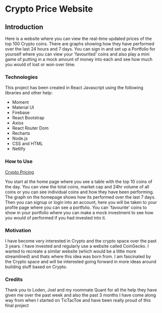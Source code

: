 # Crypto Price Website

## Introduction

Here is a website where you can view the real-time updated prices of the top 100 Crypto coins. There are graphs showing how they
have performed over the last 24 hours and 7 days. You can sign in and set up a Portfolio for yourself where you can view your
'favourited' coins and also play a mini game of putting in a mock amount of money into each and see how much you would of lost
or won over time.

### Technologies

This project has been created in React Javascript using the following libraries and other help:
- Moment
- Material UI
- Firebase
- React Bootstrap
- Axios
- React Router Dom
- Recharts
- Node.js
- CSS and HTML
- Netlify

### How to Use
[Crypto Pricing](https://ceegecrypto.firebaseapp.com/)

You start at the home page where you see a table with the top 10 coins of the day. You can view the total coins, market cap and
24hr volume of all coins or you can see individual coins and how they have been performing. The graph on the homepage shows how
its performed over the last 7 days. Then you can signup or login into an account, here you will be taken to your profile page
where you can see a portfolio. You can 'favourite' coins to show in your portfolio where you can make a mock investment to see
how you would of performed if you had invested into it.

### Motivation

I have become very interested in Crypto and the crypto space over the past 3 years. I have invested and regularly use a website
called CoinGecko. I wanted to recreate a similar website (which would be a little more streamlined) and thats where this idea was
born from. I am fascinated by the Crypto space and will be interested going forward in more ideas around building stuff based on
Crypto.

### Credits

Thank you to Loden, Joel and my roommate Quant for all the help they have given me over the past week and also the past 3 months
I have come along way from when I started on TicTacToe and have been really proud of this final project

